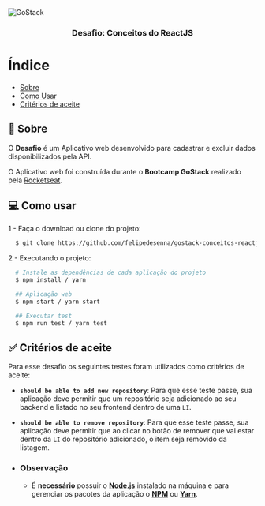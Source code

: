 <img alt="GoStack" src="https://storage.googleapis.com/golden-wind/bootcamp-gostack/header-desafios.png" />

<h3 align="center">
  Desafio: Conceitos do ReactJS
</h3>

# Índice

- [Sobre](#sobre)
- [Como Usar](#como-usar)
- [Critérios de aceite](#criterios)

<a id="sobre"></a>

## :memo: Sobre

O **Desafio** é um Aplicativo web desenvolvido para cadastrar e excluir dados disponibilizados pela API.

O Aplicativo web foi construída durante o **Bootcamp GoStack** realizado pela [Rocketseat](https://rocketseat.com.br/).

<a id="como-usar"></a>

## :computer: Como usar

1 - Faça o download ou clone do projeto:

```sh
  $ git clone https://github.com/felipedesenna/gostack-conceitos-reactjs.git
```

2 - Executando o projeto:

```sh
  # Instale as dependências de cada aplicação do projeto
  $ npm install / yarn

  ## Aplicação web
  $ npm start / yarn start

  ## Executar test
  $ npm run test / yarn test
```
<a id="criterios"></a>

## :white_check_mark: Critérios de aceite

Para esse desafio os seguintes testes foram utilizados como critérios de aceite:

- **`should be able to add new repository`**: Para que esse teste passe, sua aplicação deve permitir que um repositório seja adicionado ao seu backend e listado no seu frontend dentro de uma `LI`.

- **`should be able to remove repository`**: Para que esse teste passe, sua aplicação deve permitir que ao clicar no botão de remover que vai estar dentro da `LI` do repositório adicionado, o item seja removido da listagem.

- ### **Observação**

  - É **necessário** possuir o **[Node.js](https://nodejs.org/en/download/)** instalado na máquina e para gerenciar os pacotes da aplicação o **[NPM](https://www.npmjs.com/get-npm)** ou **[Yarn](https://yarnpkg.com/getting-started/install)**.

